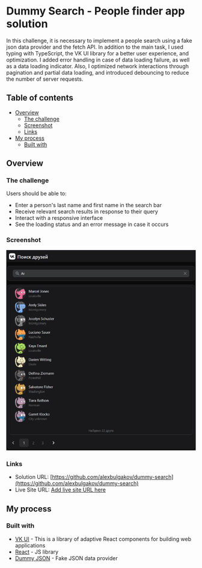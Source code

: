 # Dummy Search - People finder app solution

In this challenge, it is necessary to implement a people search using a fake json data provider and the fetch API. In addition to the main task, I used typing with TypeScript, the VK UI library for a better user experience, and optimization. I added error handling in case of data loading failure, as well as a data loading indicator. Also, I optimized network interactions through pagination and partial data loading, and introduced debouncing to reduce the number of server requests.

## Table of contents

- [Overview](#overview)
  - [The challenge](#the-challenge)
  - [Screenshot](#screenshot)
  - [Links](#links)
- [My process](#my-process)
  - [Built with](#built-with)

## Overview

### The challenge

Users should be able to:

- Enter a person's last name and first name in the search bar
- Receive relevant search results in response to their query
- Interact with a responsive interface
- See the loading status and an error message in case it occurs

### Screenshot

![](./screenshot.jpg)

### Links

- Solution URL: [https://github.com/alexbulgakov/dummy-search](https://github.com/alexbulgakov/dummy-search)
- Live Site URL: [Add live site URL here](https://your-live-site-url.com)

## My process

### Built with

- [VK UI](https://vkcom.github.io/VKUI/#/About) - This is a library of adaptive React components for building web applications
- [React](https://reactjs.org/) - JS library
- [Dummy JSON](https://dummyjson.com/) - Fake JSON data provider
